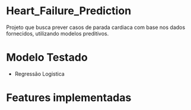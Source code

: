 # Heart_Failure_Prediction

Projeto que busca prever casos de parada cardiaca com base nos dados fornecidos, utilizando modelos preditivos.

# Modelo Testado
- Regressão Logistica

# Features implementadas
